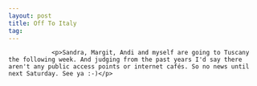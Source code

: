 ```yaml
---
layout: post
title: Off To Italy
tag: 
---
```



                <p>Sandra, Margit, Andi and myself are going to Tuscany the following week. And judging from the past years I'd say there aren't any public access points or internet cafés. So no news until next Saturday. See ya :-)</p>
            
